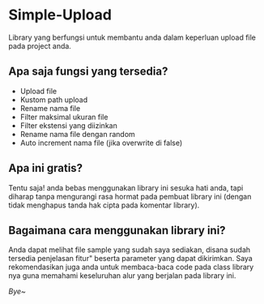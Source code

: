 # Simple-Upload
Library yang berfungsi untuk membantu anda dalam keperluan upload file pada project anda.

## Apa saja fungsi yang tersedia?
  - Upload file
  - Kustom path upload
  - Rename nama file
  - Filter maksimal ukuran file
  - Filter ekstensi yang diizinkan
  - Rename nama file dengan random
  - Auto increment nama file (jika overwrite di false)
  
## Apa ini gratis?
Tentu saja! anda bebas menggunakan library ini sesuka hati anda, tapi diharap tanpa mengurangi rasa hormat pada pembuat library ini (dengan tidak menghapus tanda hak cipta pada komentar library).

## Bagaimana cara menggunakan library ini?
Anda dapat melihat file sample yang sudah saya sediakan, disana sudah tersedia penjelasan fitur" beserta parameter yang dapat dikirimkan.
Saya rekomendasikan juga anda untuk membaca-baca code pada class library nya guna memahami keseluruhan alur yang berjalan pada library ini.

_Bye~_
